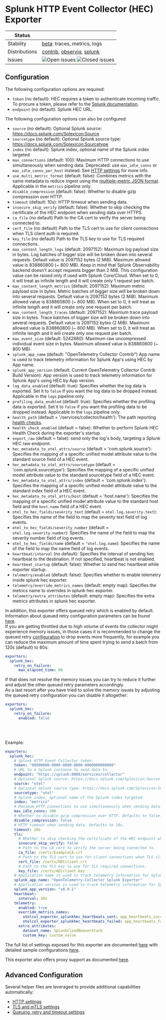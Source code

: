 # Splunk HTTP Event Collector (HEC) Exporter

<!-- status autogenerated section -->
| Status        |           |
| ------------- |-----------|
| Stability     | [beta]: traces, metrics, logs   |
| Distributions | [contrib], [observiq], [splunk] |
| Issues        | ![Open issues](https://img.shields.io/github/issues-search/open-telemetry/opentelemetry-collector-contrib?query=is%3Aissue%20is%3Aopen%20label%3Aexporter%2Fsplunkhec%20&label=open&color=orange&logo=opentelemetry) ![Closed issues](https://img.shields.io/github/issues-search/open-telemetry/opentelemetry-collector-contrib?query=is%3Aissue%20is%3Aclosed%20label%3Aexporter%2Fsplunkhec%20&label=closed&color=blue&logo=opentelemetry) |

[beta]: https://github.com/open-telemetry/opentelemetry-collector#beta
[contrib]: https://github.com/open-telemetry/opentelemetry-collector-releases/tree/main/distributions/otelcol-contrib
[observiq]: https://github.com/observIQ/observiq-otel-collector
[splunk]: https://github.com/signalfx/splunk-otel-collector
<!-- end autogenerated section -->

## Configuration

The following configuration options are required:

- `token` (no default): HEC requires a token to authenticate incoming traffic. To procure a token, please refer to the [Splunk documentation](https://docs.splunk.com/Documentation/Splunk/latest/Data/UsetheHTTPEventCollector).
- `endpoint` (no default): Splunk HEC URL.

The following configuration options can also be configured:

- `source` (no default): Optional Splunk source: https://docs.splunk.com/Splexicon:Source
- `sourcetype` (no default): Optional Splunk source type: https://docs.splunk.com/Splexicon:Sourcetype
- `index` (no default): Splunk index, optional name of the Splunk index targeted
- `max_connections` (default: 100): Maximum HTTP connections to use simultaneously when sending data. Deprecated: use `max_idle_conns` or `max_idle_conns_per_host` instead. See [HTTP settings](https://github.com/open-telemetry/opentelemetry-collector/blob/main/config/confighttp/README.md) for more info.
- `use_multi_metric_format` (default: false): Combines metrics with the same metadata to reduce ingest using the [multiple-metric JSON format](https://docs.splunk.com/Documentation/Splunk/9.0.0/Metrics/GetMetricsInOther#The_multiple-metric_JSON_format). Applicable in the `metrics` pipeline only.
- `disable_compression` (default: false): Whether to disable gzip compression over HTTP.
- `timeout` (default: 10s): HTTP timeout when sending data.
- `insecure_skip_verify` (default: false): Whether to skip checking the certificate of the HEC endpoint when sending data over HTTPS.
- `ca_file` (no default) Path to the CA cert to verify the server being connected to.
- `cert_file` (no default) Path to the TLS cert to use for client connections when TLS client auth is required.
- `key_file` (no default) Path to the TLS key to use for TLS required connections.
- `max_content_length_logs` (default: 2097152): Maximum log payload size in bytes. Log batches of bigger size will be
  broken down into several requests. Default value is 2097152 bytes (2 MiB). Maximum allowed value is 838860800
  (~ 800 MB). Keep in mind that Splunk Observability backend doesn't accept requests bigger than 2 MiB. This
  configuration value can be raised only if used with Splunk Core/Cloud. When set to 0, it will treat as infinite length and it will create only 1 request per batch.
- `max_content_length_metrics` (default: 2097152): Maximum metric payload size in bytes. Metric batches of bigger size
  will be broken down into several requests. Default value is 2097152 bytes (2 MiB). Maximum allowed value is 838860800
  (~ 800 MB). When set to 0, it will treat as infinite length and it will create only one request per batch.
- `max_content_length_traces` (default: 2097152): Maximum trace payload size in bytes. Trace batches of bigger size
  will be broken down into several requests. Default value is 2097152 bytes (2 MiB). Maximum allowed value is 838860800
  (~ 800 MB). When set to 0, it will treat as infinite length and it will create only one request per batch.
- `max_event_size` (default: 5242880): Maximum raw uncompressed individual event size in bytes. Maximum allowed value is 838860800 (~ 800 MB).
- `splunk_app_name` (default: "OpenTelemetry Collector Contrib") App name is used to track telemetry information for Splunk App's using HEC by App name.
- `splunk_app_version` (default: Current OpenTelemetry Collector Contrib Build Version): App version is used to track telemetry information for Splunk App's using HEC by App version. 
- `log_data_enabled` (default: true): Specifies whether the log data is exported. Set it to `false` if you want the log 
  data to be dropped instead. Applicable in the `logs` pipeline only.
- `profiling_data_enabled` (default: true): Specifies whether the profiling data is exported. Set it to `false` if 
  you want the profiling data to be dropped instead. Applicable in the `logs` pipeline only.
- `health_path` (default = '/services/collector/health'): The path reporting [health checks](https://docs.splunk.com/Documentation/Splunk/9.0.1/RESTREF/RESTinput#services.2Fcollector.2Fhealth).
- `health_check_enabled` (default = false): Whether to perform Splunk HEC Health Check during the exporter's startup.
- `export_raw` (default = false): send only the log's body, targeting a Splunk HEC raw endpoint.
- `hec_metadata_to_otel_attrs/source` (default = 'com.splunk.source'): Specifies the mapping of a specific unified model attribute value to the standard source field of a HEC event.
- `hec_metadata_to_otel_attrs/sourcetype` (default = 'com.splunk.sourcetype'): Specifies the mapping of a specific unified model attribute value to the standard sourcetype field of a HEC event.
- `hec_metadata_to_otel_attrs/index` (default = 'com.splunk.index'):  Specifies the mapping of a specific unified model attribute value to the standard index field of a HEC event.
- `hec_metadata_to_otel_attrs/host` (default = 'host.name'):  Specifies the mapping of a specific unified model attribute value to the standard host field and the `host.name` field of a HEC event.
- `otel_to_hec_fields/severity_text` (default = `otel.log.severity.text`): Specifies the name of the field to map the severity text field of log events.
- `otel_to_hec_fields/severity_number` (default = `otel.log.severity.number`): Specifies the name of the field to map the severity number field of log events.
- `otel_to_hec_fields/name` (default = `"otel.log.name`): Specifies the name of the field to map the name field of log events.
- `heartbeat/interval` (no default): Specifies the interval of sending hec heartbeat to the destination. If not specified, heartbeat is not enabled.
- `heartbeat_startup` (default: false): Whether to send hec heartbeat while exporter startup.
- `telemetry/enabled` (default: false): Specifies whether to enable telemetry inside splunk hec exporter.
- `telemetry/override_metrics_names` (default: empty map): Specifies the metrics name to overrides in splunk hec exporter.
- `telemetry/extra_attributes` (default: empty map): Specifies the extra metrics attributes in splunk hec exporter.

In addition, this exporter offers queued retry which is enabled by default.
Information about queued retry configuration parameters can be found
[here](https://github.com/open-telemetry/opentelemetry-collector/blob/main/exporter/exporterhelper/README.md).
<br />
If you are getting throttled due to high volume of events the collector might experience memory issues, in those cases it is recommended to change the queued retry [configuration](https://github.com/open-telemetry/opentelemetry-collector/tree/main/exporter/exporterhelper#configuration) to drop events more frequently, for example you can reduce the maximum amount of time spent trying to send a batch from 120s (default) to 60s:
```yaml
exporters:
  splunk_hec:
    retry_on_failure:
      max_elapsed_time: 60
```
If that does not resolve the memory issues you can try to reduce it further and adjust the other queued retry parameters accordingly.
<br />
As a last resort after you have tried to solve the memory issues by adjusting the queued retry configuration you can disable it altogether:

```yaml
exporters:
  splunk_hec:
    retry_on_failure:
      enabled: false
```
<br /><br />

Example:

```yaml
exporters:
  splunk_hec:
    # Splunk HTTP Event Collector token.
    token: "00000000-0000-0000-0000-0000000000000"
    # URL to a Splunk instance to send data to.
    endpoint: "https://splunk:8088/services/collector"
    # Optional Splunk source: https://docs.splunk.com/Splexicon:Source
    source: "otel"
    # Optional Splunk source type: https://docs.splunk.com/Splexicon:Sourcetype
    sourcetype: "otel"
    # Splunk index, optional name of the Splunk index targeted.
    index: "metrics"
    # Maximum HTTP connections to use simultaneously when sending data. Defaults to 100.
    max_idle_conns: 200
    # Whether to disable gzip compression over HTTP. Defaults to false.
    disable_compression: false
    # HTTP timeout when sending data. Defaults to 10s.
    timeout: 10s
    tls:
      # Whether to skip checking the certificate of the HEC endpoint when sending data over HTTPS. Defaults to false.
      insecure_skip_verify: false
      # Path to the CA cert to verify the server being connected to.
      ca_file: /certs/ExampleCA.crt
      # Path to the TLS cert to use for client connections when TLS client auth is required.
      cert_file: /certs/HECclient.crt
      # Path to the TLS key to use for TLS required connections.
      key_file: /certs/HECclient.key
    # Application name is used to track telemetry information for Splunk App's using HEC by App name.
    splunk_app_name: "OpenTelemetry-Collector Splunk Exporter"
    # Application version is used to track telemetry information for Splunk App's using HEC by App version.
    splunk_app_version: "v0.0.1"
    heartbeat:
      interval: 30s
    telemetry:
      enabled: true
      override_metrics_names:
        otelcol_exporter_splunkhec_heartbeats_sent: app_heartbeats_success_total
        otelcol_exporter_splunkhec_heartbeats_failed: app_heartbeats_failed_total
      extra_attributes:
        dataset_name: SplunkCloudBeaverStack
        custom_key: custom_value
```

The full list of settings exposed for this exporter are documented [here](config.go)
with detailed sample configurations [here](testdata/config.yaml).

This exporter also offers proxy support as documented
[here](https://github.com/open-telemetry/opentelemetry-collector/tree/main/exporter#proxy-support).

## Advanced Configuration

Several helper files are leveraged to provide additional capabilities automatically:

- [HTTP settings](https://github.com/open-telemetry/opentelemetry-collector/blob/main/config/confighttp/README.md)
- [TLS and mTLS settings](https://github.com/open-telemetry/opentelemetry-collector/blob/main/config/configtls/README.md)
- [Queuing, retry and timeout settings](https://github.com/open-telemetry/opentelemetry-collector/blob/main/exporter/exporterhelper/README.md)

